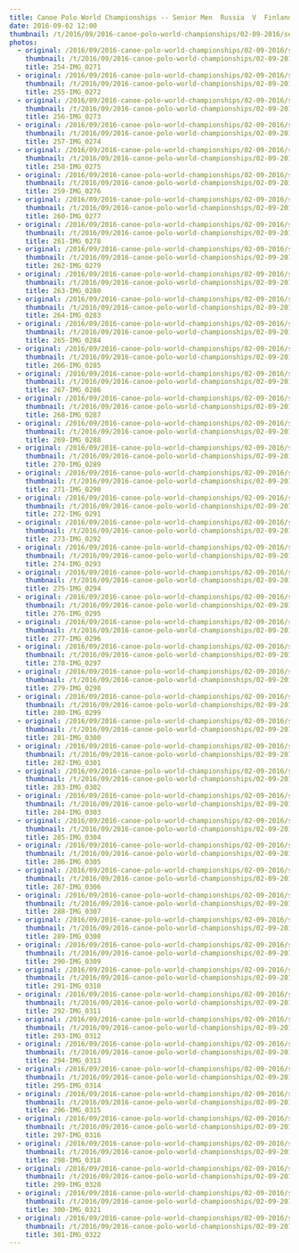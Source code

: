 ```yaml
---
title: Canoe Polo World Championships -- Senior Men  Russia  V  Finland
date: 2016-09-02 12:00
thumbnail: /t/2016/09/2016-canoe-polo-world-championships/02-09-2016/senior-men-russia-v-finland/254-img_0271.jpg
photos:
  - original: /2016/09/2016-canoe-polo-world-championships/02-09-2016/senior-men-russia-v-finland/254-img_0271.jpg
    thumbnail: /t/2016/09/2016-canoe-polo-world-championships/02-09-2016/senior-men-russia-v-finland/254-img_0271.jpg
    title: 254-IMG_0271
  - original: /2016/09/2016-canoe-polo-world-championships/02-09-2016/senior-men-russia-v-finland/255-img_0272.jpg
    thumbnail: /t/2016/09/2016-canoe-polo-world-championships/02-09-2016/senior-men-russia-v-finland/255-img_0272.jpg
    title: 255-IMG_0272
  - original: /2016/09/2016-canoe-polo-world-championships/02-09-2016/senior-men-russia-v-finland/256-img_0273.jpg
    thumbnail: /t/2016/09/2016-canoe-polo-world-championships/02-09-2016/senior-men-russia-v-finland/256-img_0273.jpg
    title: 256-IMG_0273
  - original: /2016/09/2016-canoe-polo-world-championships/02-09-2016/senior-men-russia-v-finland/257-img_0274.jpg
    thumbnail: /t/2016/09/2016-canoe-polo-world-championships/02-09-2016/senior-men-russia-v-finland/257-img_0274.jpg
    title: 257-IMG_0274
  - original: /2016/09/2016-canoe-polo-world-championships/02-09-2016/senior-men-russia-v-finland/258-img_0275.jpg
    thumbnail: /t/2016/09/2016-canoe-polo-world-championships/02-09-2016/senior-men-russia-v-finland/258-img_0275.jpg
    title: 258-IMG_0275
  - original: /2016/09/2016-canoe-polo-world-championships/02-09-2016/senior-men-russia-v-finland/259-img_0276.jpg
    thumbnail: /t/2016/09/2016-canoe-polo-world-championships/02-09-2016/senior-men-russia-v-finland/259-img_0276.jpg
    title: 259-IMG_0276
  - original: /2016/09/2016-canoe-polo-world-championships/02-09-2016/senior-men-russia-v-finland/260-img_0277.jpg
    thumbnail: /t/2016/09/2016-canoe-polo-world-championships/02-09-2016/senior-men-russia-v-finland/260-img_0277.jpg
    title: 260-IMG_0277
  - original: /2016/09/2016-canoe-polo-world-championships/02-09-2016/senior-men-russia-v-finland/261-img_0278.jpg
    thumbnail: /t/2016/09/2016-canoe-polo-world-championships/02-09-2016/senior-men-russia-v-finland/261-img_0278.jpg
    title: 261-IMG_0278
  - original: /2016/09/2016-canoe-polo-world-championships/02-09-2016/senior-men-russia-v-finland/262-img_0279.jpg
    thumbnail: /t/2016/09/2016-canoe-polo-world-championships/02-09-2016/senior-men-russia-v-finland/262-img_0279.jpg
    title: 262-IMG_0279
  - original: /2016/09/2016-canoe-polo-world-championships/02-09-2016/senior-men-russia-v-finland/263-img_0280.jpg
    thumbnail: /t/2016/09/2016-canoe-polo-world-championships/02-09-2016/senior-men-russia-v-finland/263-img_0280.jpg
    title: 263-IMG_0280
  - original: /2016/09/2016-canoe-polo-world-championships/02-09-2016/senior-men-russia-v-finland/264-img_0283.jpg
    thumbnail: /t/2016/09/2016-canoe-polo-world-championships/02-09-2016/senior-men-russia-v-finland/264-img_0283.jpg
    title: 264-IMG_0283
  - original: /2016/09/2016-canoe-polo-world-championships/02-09-2016/senior-men-russia-v-finland/265-img_0284.jpg
    thumbnail: /t/2016/09/2016-canoe-polo-world-championships/02-09-2016/senior-men-russia-v-finland/265-img_0284.jpg
    title: 265-IMG_0284
  - original: /2016/09/2016-canoe-polo-world-championships/02-09-2016/senior-men-russia-v-finland/266-img_0285.jpg
    thumbnail: /t/2016/09/2016-canoe-polo-world-championships/02-09-2016/senior-men-russia-v-finland/266-img_0285.jpg
    title: 266-IMG_0285
  - original: /2016/09/2016-canoe-polo-world-championships/02-09-2016/senior-men-russia-v-finland/267-img_0286.jpg
    thumbnail: /t/2016/09/2016-canoe-polo-world-championships/02-09-2016/senior-men-russia-v-finland/267-img_0286.jpg
    title: 267-IMG_0286
  - original: /2016/09/2016-canoe-polo-world-championships/02-09-2016/senior-men-russia-v-finland/268-img_0287.jpg
    thumbnail: /t/2016/09/2016-canoe-polo-world-championships/02-09-2016/senior-men-russia-v-finland/268-img_0287.jpg
    title: 268-IMG_0287
  - original: /2016/09/2016-canoe-polo-world-championships/02-09-2016/senior-men-russia-v-finland/269-img_0288.jpg
    thumbnail: /t/2016/09/2016-canoe-polo-world-championships/02-09-2016/senior-men-russia-v-finland/269-img_0288.jpg
    title: 269-IMG_0288
  - original: /2016/09/2016-canoe-polo-world-championships/02-09-2016/senior-men-russia-v-finland/270-img_0289.jpg
    thumbnail: /t/2016/09/2016-canoe-polo-world-championships/02-09-2016/senior-men-russia-v-finland/270-img_0289.jpg
    title: 270-IMG_0289
  - original: /2016/09/2016-canoe-polo-world-championships/02-09-2016/senior-men-russia-v-finland/271-img_0290.jpg
    thumbnail: /t/2016/09/2016-canoe-polo-world-championships/02-09-2016/senior-men-russia-v-finland/271-img_0290.jpg
    title: 271-IMG_0290
  - original: /2016/09/2016-canoe-polo-world-championships/02-09-2016/senior-men-russia-v-finland/272-img_0291.jpg
    thumbnail: /t/2016/09/2016-canoe-polo-world-championships/02-09-2016/senior-men-russia-v-finland/272-img_0291.jpg
    title: 272-IMG_0291
  - original: /2016/09/2016-canoe-polo-world-championships/02-09-2016/senior-men-russia-v-finland/273-img_0292.jpg
    thumbnail: /t/2016/09/2016-canoe-polo-world-championships/02-09-2016/senior-men-russia-v-finland/273-img_0292.jpg
    title: 273-IMG_0292
  - original: /2016/09/2016-canoe-polo-world-championships/02-09-2016/senior-men-russia-v-finland/274-img_0293.jpg
    thumbnail: /t/2016/09/2016-canoe-polo-world-championships/02-09-2016/senior-men-russia-v-finland/274-img_0293.jpg
    title: 274-IMG_0293
  - original: /2016/09/2016-canoe-polo-world-championships/02-09-2016/senior-men-russia-v-finland/275-img_0294.jpg
    thumbnail: /t/2016/09/2016-canoe-polo-world-championships/02-09-2016/senior-men-russia-v-finland/275-img_0294.jpg
    title: 275-IMG_0294
  - original: /2016/09/2016-canoe-polo-world-championships/02-09-2016/senior-men-russia-v-finland/276-img_0295.jpg
    thumbnail: /t/2016/09/2016-canoe-polo-world-championships/02-09-2016/senior-men-russia-v-finland/276-img_0295.jpg
    title: 276-IMG_0295
  - original: /2016/09/2016-canoe-polo-world-championships/02-09-2016/senior-men-russia-v-finland/277-img_0296.jpg
    thumbnail: /t/2016/09/2016-canoe-polo-world-championships/02-09-2016/senior-men-russia-v-finland/277-img_0296.jpg
    title: 277-IMG_0296
  - original: /2016/09/2016-canoe-polo-world-championships/02-09-2016/senior-men-russia-v-finland/278-img_0297.jpg
    thumbnail: /t/2016/09/2016-canoe-polo-world-championships/02-09-2016/senior-men-russia-v-finland/278-img_0297.jpg
    title: 278-IMG_0297
  - original: /2016/09/2016-canoe-polo-world-championships/02-09-2016/senior-men-russia-v-finland/279-img_0298.jpg
    thumbnail: /t/2016/09/2016-canoe-polo-world-championships/02-09-2016/senior-men-russia-v-finland/279-img_0298.jpg
    title: 279-IMG_0298
  - original: /2016/09/2016-canoe-polo-world-championships/02-09-2016/senior-men-russia-v-finland/280-img_0299.jpg
    thumbnail: /t/2016/09/2016-canoe-polo-world-championships/02-09-2016/senior-men-russia-v-finland/280-img_0299.jpg
    title: 280-IMG_0299
  - original: /2016/09/2016-canoe-polo-world-championships/02-09-2016/senior-men-russia-v-finland/281-img_0300.jpg
    thumbnail: /t/2016/09/2016-canoe-polo-world-championships/02-09-2016/senior-men-russia-v-finland/281-img_0300.jpg
    title: 281-IMG_0300
  - original: /2016/09/2016-canoe-polo-world-championships/02-09-2016/senior-men-russia-v-finland/282-img_0301.jpg
    thumbnail: /t/2016/09/2016-canoe-polo-world-championships/02-09-2016/senior-men-russia-v-finland/282-img_0301.jpg
    title: 282-IMG_0301
  - original: /2016/09/2016-canoe-polo-world-championships/02-09-2016/senior-men-russia-v-finland/283-img_0302.jpg
    thumbnail: /t/2016/09/2016-canoe-polo-world-championships/02-09-2016/senior-men-russia-v-finland/283-img_0302.jpg
    title: 283-IMG_0302
  - original: /2016/09/2016-canoe-polo-world-championships/02-09-2016/senior-men-russia-v-finland/284-img_0303.jpg
    thumbnail: /t/2016/09/2016-canoe-polo-world-championships/02-09-2016/senior-men-russia-v-finland/284-img_0303.jpg
    title: 284-IMG_0303
  - original: /2016/09/2016-canoe-polo-world-championships/02-09-2016/senior-men-russia-v-finland/285-img_0304.jpg
    thumbnail: /t/2016/09/2016-canoe-polo-world-championships/02-09-2016/senior-men-russia-v-finland/285-img_0304.jpg
    title: 285-IMG_0304
  - original: /2016/09/2016-canoe-polo-world-championships/02-09-2016/senior-men-russia-v-finland/286-img_0305.jpg
    thumbnail: /t/2016/09/2016-canoe-polo-world-championships/02-09-2016/senior-men-russia-v-finland/286-img_0305.jpg
    title: 286-IMG_0305
  - original: /2016/09/2016-canoe-polo-world-championships/02-09-2016/senior-men-russia-v-finland/287-img_0306.jpg
    thumbnail: /t/2016/09/2016-canoe-polo-world-championships/02-09-2016/senior-men-russia-v-finland/287-img_0306.jpg
    title: 287-IMG_0306
  - original: /2016/09/2016-canoe-polo-world-championships/02-09-2016/senior-men-russia-v-finland/288-img_0307.jpg
    thumbnail: /t/2016/09/2016-canoe-polo-world-championships/02-09-2016/senior-men-russia-v-finland/288-img_0307.jpg
    title: 288-IMG_0307
  - original: /2016/09/2016-canoe-polo-world-championships/02-09-2016/senior-men-russia-v-finland/289-img_0308.jpg
    thumbnail: /t/2016/09/2016-canoe-polo-world-championships/02-09-2016/senior-men-russia-v-finland/289-img_0308.jpg
    title: 289-IMG_0308
  - original: /2016/09/2016-canoe-polo-world-championships/02-09-2016/senior-men-russia-v-finland/290-img_0309.jpg
    thumbnail: /t/2016/09/2016-canoe-polo-world-championships/02-09-2016/senior-men-russia-v-finland/290-img_0309.jpg
    title: 290-IMG_0309
  - original: /2016/09/2016-canoe-polo-world-championships/02-09-2016/senior-men-russia-v-finland/291-img_0310.jpg
    thumbnail: /t/2016/09/2016-canoe-polo-world-championships/02-09-2016/senior-men-russia-v-finland/291-img_0310.jpg
    title: 291-IMG_0310
  - original: /2016/09/2016-canoe-polo-world-championships/02-09-2016/senior-men-russia-v-finland/292-img_0311.jpg
    thumbnail: /t/2016/09/2016-canoe-polo-world-championships/02-09-2016/senior-men-russia-v-finland/292-img_0311.jpg
    title: 292-IMG_0311
  - original: /2016/09/2016-canoe-polo-world-championships/02-09-2016/senior-men-russia-v-finland/293-img_0312.jpg
    thumbnail: /t/2016/09/2016-canoe-polo-world-championships/02-09-2016/senior-men-russia-v-finland/293-img_0312.jpg
    title: 293-IMG_0312
  - original: /2016/09/2016-canoe-polo-world-championships/02-09-2016/senior-men-russia-v-finland/294-img_0313.jpg
    thumbnail: /t/2016/09/2016-canoe-polo-world-championships/02-09-2016/senior-men-russia-v-finland/294-img_0313.jpg
    title: 294-IMG_0313
  - original: /2016/09/2016-canoe-polo-world-championships/02-09-2016/senior-men-russia-v-finland/295-img_0314.jpg
    thumbnail: /t/2016/09/2016-canoe-polo-world-championships/02-09-2016/senior-men-russia-v-finland/295-img_0314.jpg
    title: 295-IMG_0314
  - original: /2016/09/2016-canoe-polo-world-championships/02-09-2016/senior-men-russia-v-finland/296-img_0315.jpg
    thumbnail: /t/2016/09/2016-canoe-polo-world-championships/02-09-2016/senior-men-russia-v-finland/296-img_0315.jpg
    title: 296-IMG_0315
  - original: /2016/09/2016-canoe-polo-world-championships/02-09-2016/senior-men-russia-v-finland/297-img_0316.jpg
    thumbnail: /t/2016/09/2016-canoe-polo-world-championships/02-09-2016/senior-men-russia-v-finland/297-img_0316.jpg
    title: 297-IMG_0316
  - original: /2016/09/2016-canoe-polo-world-championships/02-09-2016/senior-men-russia-v-finland/298-img_0318.jpg
    thumbnail: /t/2016/09/2016-canoe-polo-world-championships/02-09-2016/senior-men-russia-v-finland/298-img_0318.jpg
    title: 298-IMG_0318
  - original: /2016/09/2016-canoe-polo-world-championships/02-09-2016/senior-men-russia-v-finland/299-img_0320.jpg
    thumbnail: /t/2016/09/2016-canoe-polo-world-championships/02-09-2016/senior-men-russia-v-finland/299-img_0320.jpg
    title: 299-IMG_0320
  - original: /2016/09/2016-canoe-polo-world-championships/02-09-2016/senior-men-russia-v-finland/300-img_0321.jpg
    thumbnail: /t/2016/09/2016-canoe-polo-world-championships/02-09-2016/senior-men-russia-v-finland/300-img_0321.jpg
    title: 300-IMG_0321
  - original: /2016/09/2016-canoe-polo-world-championships/02-09-2016/senior-men-russia-v-finland/301-img_0322.jpg
    thumbnail: /t/2016/09/2016-canoe-polo-world-championships/02-09-2016/senior-men-russia-v-finland/301-img_0322.jpg
    title: 301-IMG_0322
---
```

